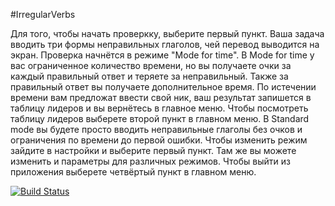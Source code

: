 #IrregularVerbs

Для того, чтобы начать проверкку, выберите первый пункт.
Ваша задача вводить три формы неправильных глаголов, чей перевод выводится на экран.
Проверка начнётся в режиме "Mode for time".
В Mode for time у вас ограниченное количество времени, но вы получаете очки за каждый правильный ответ и теряете за неправильный.
Также за правильный ответ вы получаете дополнительное время.
По истечении времени вам предложат ввести свой ник, ваш результат запишется в таблицу лидеров и вы вернётесь в главное меню.
Чтобы посмотреть таблицу лидеров выберете второй пункт в главном меню.
В Standard mode вы будете просто вводить неправильные глаголы без очков и ограничения по времени до первой ошибки.
Чтобы изменить режим зайдите в настройки и выберите первый пункт.
Там же вы можете изменить и параметры для различных режимов.
Чтобы выйти из приложения выберете четвёртый пункт в главном меню.


[![Build Status](https://travis-ci.org/ATLantik69/Courk.svg?branch=master)](https://travis-ci.org/ATLantik69/Courk)
